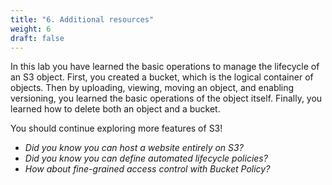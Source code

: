 ```yaml
---
title: "6. Additional resources"
weight: 6
draft: false
---
```


In this lab you have learned the basic operations to manage the
lifecycle of an S3 object. First, you created a bucket, which is the
logical container of objects. Then by uploading, viewing, moving an
object, and enabling versioning, you learned the basic operations of the
object itself. Finally, you learned how to delete both an object and a
bucket.

You should continue exploring more features of S3!

-   *Did you know you can host a website entirely on S3?*
-   *Did you know you can define automated lifecycle policies?*
-   *How about fine-grained access control with Bucket Policy?*

